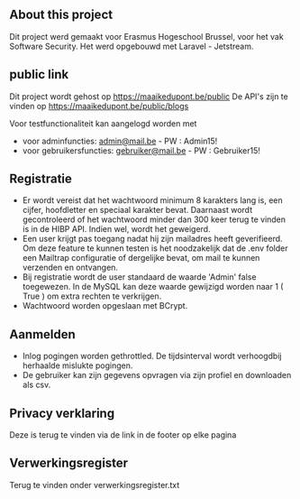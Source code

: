 ## About this project

Dit project werd gemaakt voor Erasmus Hogeschool Brussel, voor het vak Software Security.
Het werd opgebouwd met Laravel - Jetstream.

## public link
Dit project wordt gehost op https://maaikedupont.be/public
De API's zijn te vinden op https://maaikedupont.be/public/blogs

Voor testfunctionaliteit kan aangelogd worden met
- voor adminfuncties: admin@mail.be - PW : Admin15!
- voor gebruikersfuncties: gebruiker@mail.be - PW : Gebruiker15!


## Registratie
- Er wordt vereist dat het wachtwoord minimum 8 karakters lang is, een cijfer, hoofdletter en speciaal karakter bevat.
Daarnaast wordt gecontroleerd of het wachtwoord minder dan 300 keer terug te vinden is in de HIBP API. Indien wel, wordt het geweigerd.
- Een user krijgt pas toegang nadat hij zijn mailadres heeft geverifieerd. Om deze feature te kunnen testen is 
het noodzakelijk dat de .env folder een Mailtrap configuratie of dergelijke bevat, om mail te kunnen verzenden en ontvangen.
- Bij registratie wordt de user standaard de waarde 'Admin' false toegewezen. 
In de MySQL kan deze waarde gewijzigd worden naar 1 ( True ) om extra rechten te verkrijgen.
- Wachtwoord worden opgeslaan met BCrypt.

## Aanmelden
- Inlog pogingen worden gethrottled. De tijdsinterval wordt verhoogdbij herhaalde mislukte pogingen.
- De gebruiker kan zijn gegevens opvragen via zijn profiel en downloaden als csv.

## Privacy verklaring
Deze is terug te vinden via de link in de footer op elke pagina

## Verwerkingsregister
Terug te vinden onder verwerkingsregister.txt


